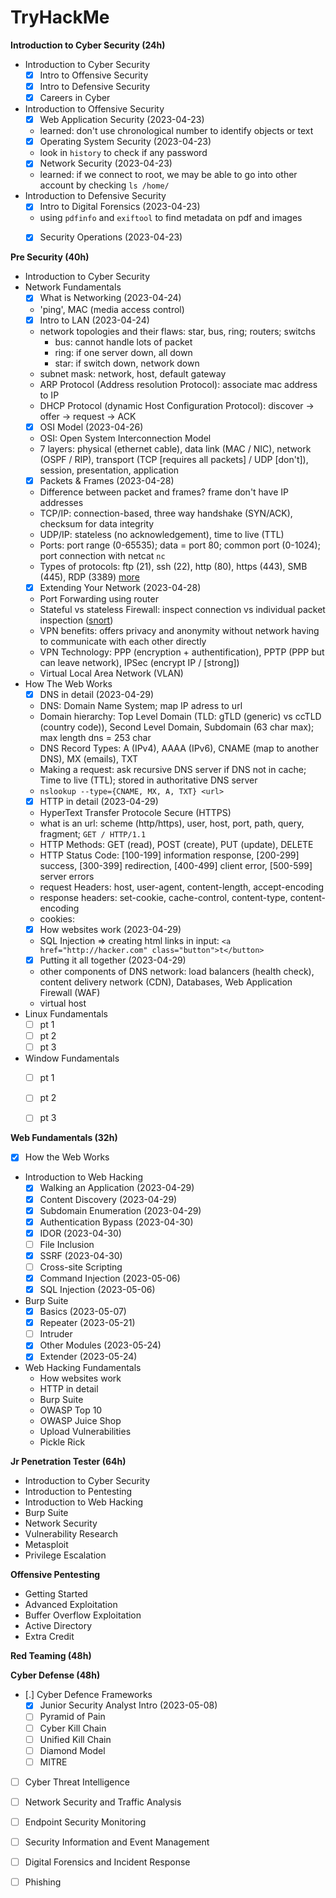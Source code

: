 # TryHackMe


**Introduction to Cyber Security (24h)**

- Introduction to Cyber Security
    * [X] Intro to Offensive Security
    * [X] Intro to Defensive Security
    * [X] Careers in Cyber
- Introduction to Offensive Security
    * [X] Web Application Security  (2023-04-23)
	* learned: don't use chronological number to identify objects or text
    * [X] Operating System Security (2023-04-23)
	* look in `history` to check if any password
    * [X] Network Security          (2023-04-23)
	* learned: if we connect to root, we may be able to go into other account by checking `ls /home/`
- Introduction to Defensive Security
    * [X] Intro to Digital Forensics (2023-04-23)
	* using `pdfinfo` and `exiftool` to find metadata on pdf and images
    * [X] Security Operations (2023-04-23)


**Pre Security (40h)**

- Introduction to Cyber Security
- Network Fundamentals
    * [X] What is Networking (2023-04-24)
	* 'ping', MAC (media access control)
    * [X] Intro to LAN (2023-04-24)
	* network topologies and their flaws: star, bus, ring; routers; switchs
	    + bus: cannot handle lots of packet
	    + ring: if one server down, all down
	    + star: if switch down, network down
	* subnet mask: network, host, default gateway
	* ARP Protocol (Address resolution Protocol): associate mac address to IP
	* DHCP Protocol (dynamic Host Configuration Protocol): discover -> offer -> request -> ACK
    * [X] OSI Model (2023-04-26)
	* OSI: Open System Interconnection Model
	* 7 layers: physical (ethernet cable), data link (MAC / NIC), network (OSPF / RIP), transport (TCP [requires all packets] / UDP [don't]), session, presentation, application
    * [X] Packets & Frames (2023-04-28)
	* Difference between packet and frames? frame don't have IP addresses
	* TCP/IP: connection-based, three way handshake (SYN/ACK), checksum for data integrity
	* UDP/IP: stateless (no acknowledgement), time to live (TTL)
	* Ports: port range (0-65535); data = port 80; common port (0-1024); port connection with netcat `nc`
	* Types of protocols: ftp (21), ssh (22), http (80), https (443), SMB (445), RDP (3389) [more](http://www.vmaxx.net/techinfo/ports.htm)
    * [X] Extending Your Network (2023-04-28)
	* Port Forwarding using router
	* Stateful vs stateless Firewall: inspect connection vs individual packet inspection ([snort](https://www.snort.org/))
	* VPN benefits: offers privacy and anonymity without network having to communicate with each other directly
	* VPN Technology: PPP (encryption + authentification), PPTP (PPP but can leave network), IPSec (encrypt IP / [strong])
	* Virtual Local Area Network (VLAN)
- How The Web Works
    * [X] DNS in detail (2023-04-29)
	* DNS: Domain Name System; map IP adress to url
	* Domain hierarchy: Top Level Domain (TLD: gTLD (generic) vs ccTLD (country code)), Second Level Domain, Subdomain (63 char max); max length dns = 253 char
	* DNS Record Types: A (IPv4), AAAA (IPv6), CNAME (map to another DNS), MX (emails), TXT
	* Making a request: ask recursive DNS server if DNS not in cache; Time to live (TTL); stored in authoritative DNS server
	* `nslookup --type={CNAME, MX, A, TXT} <url>`
    * [X] HTTP in detail (2023-04-29)
	* HyperText Transfer Protocole Secure (HTTPS)
	* what is an url: scheme (http/https), user, host, port, path, query, fragment; `GET / HTTP/1.1`
	* HTTP Methods: GET (read), POST (create), PUT (update), DELETE
	* HTTP Status Code: [100-199] information response, [200-299] success, [300-399] redirection, [400-499] client error, [500-599] server errors
	* request Headers: host, user-agent, content-length, accept-encoding
	* response headers: set-cookie, cache-control, content-type, content-encoding
	* cookies:
    * [X] How websites work (2023-04-29)
	* SQL Injection => creating html links in input: `<a href="http://hacker.com" class="button">t</button>`
    * [X] Putting it all together (2023-04-29)
	* other components of DNS network: load balancers (health check), content delivery network (CDN), Databases, Web Application Firewall (WAF)
	* virtual host
- Linux Fundamentals
    * [ ] pt 1
    * [ ] pt 2
    * [ ] pt 3
- Window Fundamentals
    * [ ] pt 1
    * [ ] pt 2
    * [ ] pt 3


**Web Fundamentals (32h)**

- [X] How the Web Works
- Introduction to Web Hacking
    * [X] Walking an Application (2023-04-29)
    * [X] Content Discovery (2023-04-29)
    * [X] Subdomain Enumeration (2023-04-29)
    * [X] Authentication Bypass (2023-04-30)
    * [X] IDOR (2023-04-30)
    * [ ] File Inclusion
    * [X] SSRF (2023-04-30)
    * [ ] Cross-site Scripting
    * [X] Command Injection (2023-05-06)
    * [X] SQL Injection (2023-05-06)
- Burp Suite
    * [X] Basics (2023-05-07)
    * [X] Repeater (2023-05-21)
    * [ ] Intruder
    * [X] Other Modules (2023-05-24)
    * [X] Extender (2023-05-24)
- Web Hacking Fundamentals
    * How websites work
    * HTTP in detail
    * Burp Suite
    * OWASP Top 10
    * OWASP Juice Shop
    * Upload Vulnerabilities
    * Pickle Rick

**Jr Penetration Tester (64h)**

- Introduction to Cyber Security
- Introduction to Pentesting
- Introduction to Web Hacking
- Burp Suite
- Network Security
- Vulnerability Research
- Metasploit
- Privilege Escalation

**Offensive Pentesting**

- Getting Started
- Advanced Exploitation
- Buffer Overflow Exploitation
- Active Directory
- Extra Credit

**Red Teaming (48h)**

**Cyber Defense (48h)**

- [.] Cyber Defence Frameworks
    - [X] Junior Security Analyst Intro (2023-05-08)
    - [ ] Pyramid of Pain
    - [ ] Cyber Kill Chain
    - [ ] Unified Kill Chain
    - [ ] Diamond Model
    - [ ] MITRE
- [ ] Cyber Threat Intelligence
- [ ] Network Security and Traffic Analysis
- [ ] Endpoint Security Monitoring
- [ ] Security Information and Event Management
- [ ] Digital Forensics and Incident Response
- [ ] Phishing

